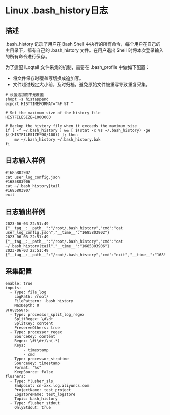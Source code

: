 # Linux .bash_history日志

## 描述
.bash_history 记录了用户在 Bash Shell 中执行的所有命令，每个用户在自己的主目录下，都有自己的 .bash_history 文件。在用户退出 Shell 时将本次登录输入的所有命令进行保存。

为了适配 iLogtail 文件采集的机制，需要在 .bash_profile 中做如下配置：
* 将文件保存时覆盖写切换成追加写。
* 文件超过规定大小前，及时归档，避免原始文件被重写导致重复采集。

```
# 设置追加而不是覆盖
shopt -s histappend  
export HISTTIMEFORMAT="%F %T "

# Set the maximum size of the history file
HISTFILESIZE=1000000

# Backup the history file when it exceeds the maximum size
if [ -f ~/.bash_history ] && [ $(stat -c %s ~/.bash_history) -ge $((HISTFILESIZE*90/100)) ]; then
    mv ~/.bash_history ~/.bash_history.bak
fi
```

## 日志输入样例
```
#1685803902
cat user_log_config.json
#1685803906
cat ~/.bash_history|tail
#1685803907
exit
```

## 日志输出样例
```
2023-06-03 22:51:49 {"__tag__:__path__":"/root/.bash_history","cmd":"cat user_log_config.json","__time__":"1685803902"}
2023-06-03 22:51:49 {"__tag__:__path__":"/root/.bash_history","cmd":"cat ~/.bash_history|tail","__time__":"1685803906"}
2023-06-03 22:51:49 {"__tag__:__path__":"/root/.bash_history","cmd":"exit","__time__":"1685803907"}
```

## 采集配置
```
enable: true
inputs:
  - Type: file_log
    LogPath: /root/
    FilePattern: .bash_history
    MaxDepth: 0
processors:
  - Type: processor_split_log_regex
    SplitRegex: \#\d+
    SplitKey: content
    PreserveOthers: true
  - Type: processor_regex
    SourceKey: content
    Regex: \#(\d+)\n(.*)
    Keys:
        - timestamp
        - cmd
  - Type: processor_strptime
    SourceKey: timestamp
    Format: "%s"
    KeepSource: false
flushers:
  - Type: flusher_sls
    Endpoint: cn-xxx.log.aliyuncs.com
    ProjectName: test_project
    LogstoreName: test_logstore
    Topic: bash_history
  - Type: flusher_stdout
    OnlyStdout: true
```
